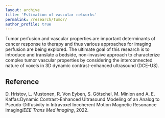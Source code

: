 ```yaml
---
layout: archive
title: 'Estimation of vascular networks'
permalink: /research/Tumor/
author_profile: true
---
```


Tumor perfusion and vascular properties are important determinants of cancer response to therapy and thus various approaches for imaging perfusion are being explored. The ultimate goal of this research is to introduce and translate a bedside, non-invasive approach to characterize complex tumor vascular properties by considering the interconnected nature of voxels in 3D dynamic contrast-enhanced ultrasound (DCE-US).

## Reference

D. Hristov, L. Mustonen, R. Von Eyben, S. Götschel, M. Minion and A. E. Kaffas:<span class="publication_title">Dynamic Contrast-Enhanced Ultrasound Modeling of an Analog to Pseudo-Diffusivity in Intravoxel Incoherent Motion Magnetic Resonance Imaging</span>*IEEE Trans Med Imaging*, 2022.